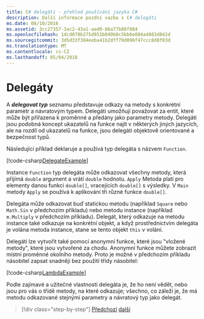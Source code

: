 ```yaml
---
title: C# delegáti - přehled používání jazyka C#
description: Další informace pozdní vazba s C# delegáti
ms.date: 08/10/2016
ms.assetid: 3cc27357-3ac2-43a1-aad0-86a77b88f884
ms.openlocfilehash: 1dcd078b275d951b049b0c5bb6e084a4083d042d
ms.sourcegitcommit: 3d5d33f384eeba41b2dff79d096f47ccc8d8f03d
ms.translationtype: MT
ms.contentlocale: cs-CZ
ms.lasthandoff: 05/04/2018
---
```

# <a name="delegates"></a>Delegáty

A ***delegovat typ*** seznamu představuje odkazy na metody s konkrétní parametr a návratovým typem. Delegáti umožňují považovat za entit, které může být přiřazena k proměnné a předány jako parametry metody. Delegáti jsou podobná koncept ukazatelů na funkce najít v některých jiných jazycích, ale na rozdíl od ukazatelů na funkce, jsou delegáti objektově orientované a bezpečnost typů.

Následující příklad deklaruje a používá typ delegáta s názvem `Function`.

[!code-csharp[DelegateExample](../../../samples/snippets/csharp/tour/delegates/Program.cs#L3-L37)]

Instance `Function` typ delegáta může odkazovat všechny metody, která přijímá `double` argument a vrátí `double` hodnotu. `Apply` Metoda platí pro elementy danou funkci `double[]`, vracejících `double[]` s výsledky. V `Main` metody `Apply` se používá k aplikování tři různé funkce `double[]`.

Delegáta může odkazovat buď statickou metodu (například `Square` nebo `Math.Sin` v předchozím příkladu) nebo metodu instance (například `m.Multiply` v předchozím příkladu). Delegát, který odkazuje na metodu instance také odkazuje na konkrétní objekt, a když prostřednictvím delegáta je volána metoda instance, stane se tento objekt `this` v volání.

Delegáti lze vytvořit také pomocí anonymní funkce, které jsou "vložené metody", které jsou vytvořené za chodu. Anonymní funkce můžete zobrazit místní proměnné okolního metody. Proto je možné v předchozím příkladu násobitel zapsat snadněji bez použití třídy násobitel:

[!code-csharp[LambdaExample](../../../samples/snippets/csharp/tour/delegates/Program.cs#L44-L44)]

Podle zajímavé a užitečné vlastnosti delegáta je, že ho není vědět, nebo jsou pro vás o třídě metody, na které odkazuje; všechno, co záleží je, že má metodu odkazované stejnými parametry a návratový typ jako delegát.

>[!div class="step-by-step"]
[Předchozí](enums.md)
[další](attributes.md)
